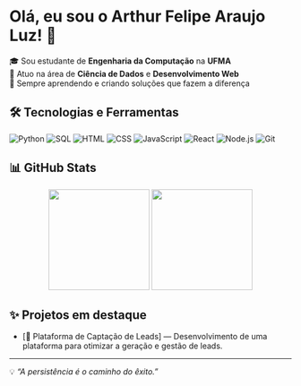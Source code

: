 # Olá, eu sou o Arthur Felipe Araujo Luz! 👋

🎓 Sou estudante de **Engenharia da Computação** na **UFMA**  
🔬 Atuo na área de **Ciência de Dados** e **Desenvolvimento Web**  
🚀 Sempre aprendendo e criando soluções que fazem a diferença  

## 🛠️ Tecnologias e Ferramentas

![Python](https://img.shields.io/badge/Python-3776AB?style=for-the-badge&logo=python&logoColor=white)
![SQL](https://img.shields.io/badge/SQL-4479A1?style=for-the-badge&logo=mysql&logoColor=white)
![HTML](https://img.shields.io/badge/HTML5-E34F26?style=for-the-badge&logo=html5&logoColor=white)
![CSS](https://img.shields.io/badge/CSS3-1572B6?style=for-the-badge&logo=css3&logoColor=white)
![JavaScript](https://img.shields.io/badge/JavaScript-F7DF1E?style=for-the-badge&logo=javascript&logoColor=black)
![React](https://img.shields.io/badge/React-20232A?style=for-the-badge&logo=react&logoColor=61DAFB)
![Node.js](https://img.shields.io/badge/Node.js-339933?style=for-the-badge&logo=nodedotjs&logoColor=white)
![Git](https://img.shields.io/badge/Git-F05032?style=for-the-badge&logo=git&logoColor=white)

## 📊 GitHub Stats

<div align="center">
  <img height="180em" src="https://github-readme-stats.vercel.app/api?username=SEU_USUARIO_AQUI&show_icons=true&theme=dracula"/>
  <img height="180em" src="https://github-readme-stats.vercel.app/api/top-langs/?username=SEU_USUARIO_AQUI&layout=compact&theme=dracula"/>
</div>

## ✨ Projetos em destaque

- [📌 Plataforma de Captação de Leads] — Desenvolvimento de uma plataforma para otimizar a geração e gestão de leads.

---

💡 _“A persistência é o caminho do êxito.”_

